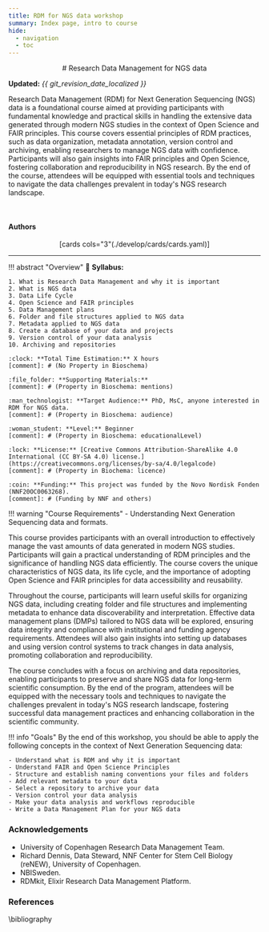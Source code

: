 ```yaml
---
title: RDM for NGS data workshop
summary: Index page, intro to course
hide:
  - navigation
  - toc
---
```


<!--
# Put above to hide navigation (left), toc (right) or footer (bottom)

hide:
  - navigation 
  - toc
  - footer 

# You should hide the navigation if there are no subsections
# You should hide the Table of Contents if there are no important titles
-->

<center>
# Research Data Management for NGS data
</center>

**Updated:** *{{ git_revision_date_localized }}*

Research Data Management (RDM) for Next Generation Sequencing (NGS) data is a foundational course aimed at providing participants with fundamental knowledge and practical skills in handling the extensive data generated through modern NGS studies in the context of Open Science and FAIR principles. This course covers essential principles of RDM practices, such as data organization, metadata annotation, version control and archiving, enabling researchers to manage NGS data with confidence. Participants will also gain insights into FAIR principles and Open Science, fostering collaboration and reproducibility in NGS research. By the end of the course, attendees will be equipped with essential tools and techniques to navigate the data challenges prevalent in today's NGS research landscape.

<br>

<!-- AUTHORS -->
<h4>Authors</h4>

<center>

[cards cols="3"(./develop/cards/cards.yaml)]

</center>

<hr>

<!-- OVERVIEW OF COURSE -->
!!! abstract "Overview"
    :book: **Syllabus:**

    1. What is Research Data Management and why it is important
    2. What is NGS data
    3. Data Life Cycle
    4. Open Science and FAIR principles
    5. Data Management plans
    6. Folder and file structures applied to NGS data
    7. Metadata applied to NGS data
    8. Create a database of your data and projects
    9. Version control of your data analysis
    10. Archiving and repositories

    :clock: **Total Time Estimation:** X hours  
    [comment]: # (No Property in Bioschema)

    :file_folder: **Supporting Materials:**  
    [comment]: # (Property in Bioschema: mentions)

    :man_technologist: **Target Audience:** PhD, MsC, anyone interested in RDM for NGS data.
    [comment]: # (Property in Bioschema: audience)

    :woman_student: **Level:** Beginner
    [comment]: # (Property in Bioschema: educationalLevel)

    :lock: **License:** [Creative Commons Attribution-ShareAlike 4.0 International (CC BY-SA 4.0) license.](https://creativecommons.org/licenses/by-sa/4.0/legalcode)
    [comment]: # (Property in Biochema: licence)
    
    :coin: **Funding:** This project was funded by the Novo Nordisk Fonden (NNF20OC0063268).
    [comment]: # (Funding by NNF and others)

!!! warning "Course Requirements"
    - Understanding Next Generation Sequencing data and formats.

This course provides participants with an overall introduction to effectively manage the vast amounts of data generated in modern NGS studies. Participants will gain a practical understanding of RDM principles and the significance of handling NGS data efficiently. The course covers the unique characteristics of NGS data, its life cycle, and the importance of adopting Open Science and FAIR principles for data accessibility and reusability.

Throughout the course, participants will learn useful skills for organizing NGS data, including creating folder and file structures and implementing metadata to enhance data discoverability and interpretation. Effective data management plans (DMPs) tailored to NGS data will be explored, ensuring data integrity and compliance with institutional and funding agency requirements. Attendees will also gain insights into setting up databases and using version control systems to track changes in data analysis, promoting collaboration and reproducibility.

The course concludes with a focus on archiving and data repositories, enabling participants to preserve and share NGS data for long-term scientific consumption. By the end of the program, attendees will be equipped with the necessary tools and techniques to navigate the challenges prevalent in today's NGS research landscape, fostering successful data management practices and enhancing collaboration in the scientific community.

!!! info "Goals"
    By the end of this workshop, you should be able to apply the following concepts in the context of Next Generation Sequencing data:

    - Understand what is RDM and why it is important
    - Understand FAIR and Open Science Principles
    - Structure and establish naming conventions your files and folders
    - Add relevant metadata to your data
    - Select a repository to archive your data
    - Version control your data analysis
    - Make your data analysis and workflows reproducible
    - Write a Data Management Plan for your NGS data

### Acknowledgements

- University of Copenhagen Research Data Management Team.
- Richard Dennis, Data Steward, NNF Center for Stem Cell Biology (reNEW), University of Copenhagen.
- NBISweden.
- RDMkit, Elixir Research Data Management Platform.

### References

\bibliography
